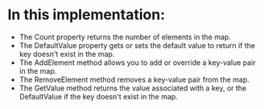# In this implementation:

- The Count property returns the number of elements in the map.
- The DefaultValue property gets or sets the default value to return if the key doesn't exist in   the map.
- The AddElement method allows you to add or override a key-value pair in the map.
- The RemoveElement method removes a key-value pair from the map.
- The GetValue method returns the value associated with a key, or the DefaultValue if the key doesn't exist in the map.
